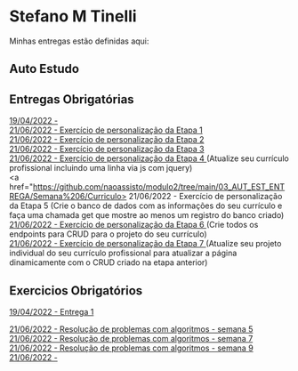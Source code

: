 # Stefano M Tinelli
Minhas entregas estão definidas aqui:
## Auto Estudo
## Entregas Obrigatórias
<a href="https://github.com/Intelihub/Template_Aluno/blob/main/02_AUT_EST_ENTREGA/Coloque%20aqui%20as%20entregas%20do%20seu%20auto%20estudo.rtf"> 19/04/2022 -
</a>
<br>
<a href="https://github.com/naoassisto/modulo2/tree/main/03_AUT_EST_ENTREGA/Semana%202"> 21/06/2022 - Exercício de personalização da Etapa 1 </a>
<br>
<a href="https://github.com/naoassisto/modulo2/tree/main/03_AUT_EST_ENTREGA/Semana%203"> 21/06/2022 - Exercício de personalização da Etapa 2 </a>
<br>
<a href="https://github.com/naoassisto/modulo2/tree/main/03_AUT_EST_ENTREGA/Semana%204"> 21/06/2022 - Exercício de personalização da Etapa 3 </a>
<br>
<a href="https://github.com/naoassisto/modulo2/tree/main/03_AUT_EST_ENTREGA/Semana%205/Curriculo"> 21/06/2022 - Exercício de personalização da Etapa 4 </a> (Atualize seu currículo profissional incluindo uma linha via js com jquery)
<br>
<a href="https://github.com/naoassisto/modulo2/tree/main/03_AUT_EST_ENTREGA/Semana%206/Curriculo> 21/06/2022 - Exercício de personalização da Etapa 5 </a> (Crie o banco de dados com as informações do seu currículo e faça uma chamada get que mostre ao menos um registro do banco criado)
<br>
<a href="https://github.com/naoassisto/modulo2/tree/main/03_AUT_EST_ENTREGA/Semana%207/Curriculo"> 21/06/2022 - Exercício de personalização da Etapa 6 </a> (Crie todos os endpoints para CRUD para o projeto do seu currículo)
<br>
<a href="https://github.com/naoassisto/modulo2/tree/main/03_AUT_EST_ENTREGA/Semana%208/Curriculo"> 21/06/2022 - Exercício de personalização da Etapa 7 </a> (Atualize seu projeto individual do seu currículo profissional para atualizar a página dinamicamente com o CRUD criado na etapa anterior)
<br>

## Exercicios Obrigatórios
<a href="https://github.com/Intelihub/Template_Aluno/blob/main/03_EX_OBRIGATORIOS/Coloque%20aqui%20entregas%20de%20exerc%C3%ADcios%20obrigat%C3%B3rios.rtf"> 19/04/2022 - Entrega 1 </a>
<br>

<a href="https://github.com/naoassisto/modulo2/tree/main/04_AUT_EST_EX_OBRIGATORIOS/Semana%205/Exercicios"> 21/06/2022 - Resolução de problemas com algoritmos - semana 5 </a>
<br>
<a href="https://github.com/naoassisto/modulo2/tree/main/04_AUT_EST_EX_OBRIGATORIOS/Semana%207"> 21/06/2022 - Resolução de problemas com algoritmos - semana 7 </a>
<br>
<a href="https://github.com/naoassisto/modulo2/tree/main/04_AUT_EST_EX_OBRIGATORIOS/Semana%209"> 21/06/2022 - Resolução de problemas com algoritmos - semana 9 </a>
<br>
<a href=""> 21/06/2022 - </a>
<br>


